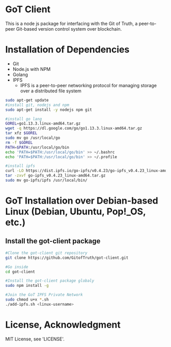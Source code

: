 # GoT Client
This is a node js package for interfacing with the Git of Truth, a peer-to-peer Git-based version control 
system over blockchain.

# Installation of Dependencies

* Git
* Node.js with NPM
* Golang
* IPFS
    - IPFS is a peer-to-peer networking protocol for managing storage over a distributed file system

``` bash
sudo apt-get update
#install git, nodejs and npm
sudo apt-get install -y nodejs npm git

#install go lang
GOREL=go1.13.3.linux-amd64.tar.gz
wget -q https://dl.google.com/go/go1.13.3.linux-amd64.tar.gz
tar xfz $GOREL
sudo mv go /usr/local/go
rm -f $GOREL
PATH=$PATH:/usr/local/go/bin
echo 'PATH=$PATH:/usr/local/go/bin' >> ~/.bashrc
echo 'PATH=$PATH:/usr/local/go/bin' >> ~/.profile

#install ipfs
curl -LO https://dist.ipfs.io/go-ipfs/v0.4.23/go-ipfs_v0.4.23_linux-amd64.tar.gz
tar -zxvf go-ipfs_v0.4.23_linux-amd64.tar.gz
sudo mv go-ipfs/ipfs /usr/local/bin/

```

# GoT Installation over Debian-based Linux (Debian, Ubuntu, Pop!_OS, etc.)

## Install the got-client package

```bash
#Clone the got-client git repository 
git clone https://github.com/GitofTruth/got-client.git

#Go inside
cd got-client

#Install the got-client package globaly
sudo npm install -g

#Join the GoT IPFS Private Network
sudo chmod u+x *.sh
./add-ipfs.sh <linux-username>

```




# License, Acknowledgment

MIT License, see 'LICENSE'.
